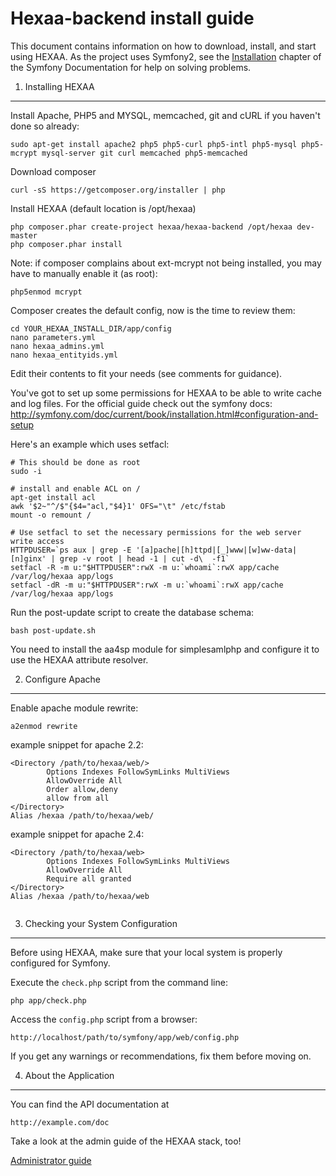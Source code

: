 Hexaa-backend install guide
===========================
This document contains information on how to download, install, and start
using HEXAA. As the project uses Symfony2, see the [Installation][1]
chapter of the Symfony Documentation for help on solving problems.


1) Installing HEXAA
----------------------------------

Install Apache, PHP5 and MYSQL, memcached, git and cURL if you haven't done so already:

    sudo apt-get install apache2 php5 php5-curl php5-intl php5-mysql php5-mcrypt mysql-server git curl memcached php5-memcached
    
Download composer

    curl -sS https://getcomposer.org/installer | php

Install HEXAA (default location is /opt/hexaa)

    php composer.phar create-project hexaa/hexaa-backend /opt/hexaa dev-master
    php composer.phar install
    
Note: if composer complains about ext-mcrypt not being installed, you may have to manually enable it (as root):

    php5enmod mcrypt


Composer creates the default config, now is the time to review them: 

```
cd YOUR_HEXAA_INSTALL_DIR/app/config
nano parameters.yml
nano hexaa_admins.yml
nano hexaa_entityids.yml
```

Edit their contents to fit your needs (see comments for guidance).

You've got to set up some permissions for HEXAA to be able to write cache and log files.
For the official guide check out the symfony docs:
http://symfony.com/doc/current/book/installation.html#configuration-and-setup


Here's an example which uses setfacl:

```
# This should be done as root
sudo -i

# install and enable ACL on /
apt-get install acl
awk '$2~"^/$"{$4="acl,"$4}1' OFS="\t" /etc/fstab
mount -o remount /

# Use setfacl to set the necessary permissions for the web server write access
HTTPDUSER=`ps aux | grep -E '[a]pache|[h]ttpd|[_]www|[w]ww-data|[n]ginx' | grep -v root | head -1 | cut -d\  -f1`
setfacl -R -m u:"$HTTPDUSER":rwX -m u:`whoami`:rwX app/cache /var/log/hexaa app/logs
setfacl -dR -m u:"$HTTPDUSER":rwX -m u:`whoami`:rwX app/cache /var/log/hexaa app/logs
```

Run the post-update script to create the database schema:

    bash post-update.sh

You need to install the aa4sp module for simplesamlphp and configure it to use the HEXAA attribute resolver.

2) Configure Apache
-------------------

Enable apache module rewrite:

    a2enmod rewrite

example snippet for apache 2.2:

```
<Directory /path/to/hexaa/web/>
        Options Indexes FollowSymLinks MultiViews
        AllowOverride All
        Order allow,deny
        allow from all
</Directory>
Alias /hexaa /path/to/hexaa/web/
```

example snippet for apache 2.4:

```
<Directory /path/to/hexaa/web>
        Options Indexes FollowSymLinks MultiViews
        AllowOverride All
        Require all granted
</Directory>
Alias /hexaa /path/to/hexaa/web
        
```


3) Checking your System Configuration
-------------------------------------

Before using HEXAA, make sure that your local system is properly
configured for Symfony.

Execute the `check.php` script from the command line:

    php app/check.php

Access the `config.php` script from a browser:

    http://localhost/path/to/symfony/app/web/config.php

If you get any warnings or recommendations, fix them before moving on.

4) About the Application
--------------------------------

You can find the API documentation at

    http://example.com/doc

Take a look at the admin guide of the HEXAA stack, too!

[Administrator guide](https://github.com/hexaaproject/hexaa-backend/blob/master/doc/administrator-guide.md)

[1]:  http://symfony.com/doc/2.1/book/installation.html

